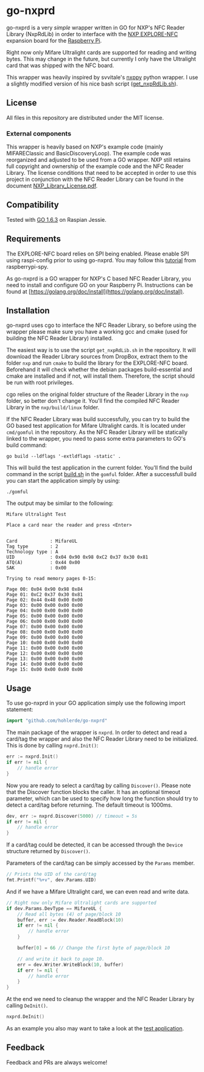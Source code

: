 # go-nxprd

go-nxprd is a very *simple* wrapper written in GO for NXP's NFC Reader Library
(NxpRdLib) in order to interface with the [NXP EXPLORE-NFC](http://www.nxp.com/products/identification-and-security/nfc-and-reader-ics/nfc-frontend-solutions/explore-nfc-exclusive-from-element14:PNEV512R)
expansion board for the [Raspberry Pi](http://www.raspberrypi.org).

Right now only Mifare Ultralight cards are supported for reading and writing
bytes. This may change in the future, but currently I only have the Ultralight
card that was shipped with the NFC board.  

This wrapper was heavily inspired by svvitale's [nxppy](https://github.com/svvitale/nxppy) python wrapper. I use a slightly modified version of his nice bash script ([get_nxpRdLib.sh](https://github.com/svvitale/nxppy/blob/master/get_nxpRdLib.sh)).

## License
All files in this repository are distributed under the MIT license.

### External components
This wrapper is heavily based on NXP's example code (mainly MIFAREClassic and
BasicDiscoveryLoop). The example code was reorganized and adjusted to be used
from a GO wrapper. NXP still retains full copyright and ownership of the example
code and the NFC Reader Library. The license conditions that need to be accepted
in order to use this project in conjunction with the NFC Reader Library can be
found in the document
[NXP_Library_License.pdf](https://github.com/hohlerde/go-nxprd/blob/master/NXP_Library_License.pdf).

## Compatibility
Tested with [GO 1.6.3](https://storage.googleapis.com/golang/go1.6.3.linux-armv6l.tar.gz)
on Raspian Jessie.

## Requirements
The EXPLORE-NFC board relies on SPI being enabled. Please enable SPI using
raspi-config prior to using go-nxprd. You may follow this
[tutorial](http://www.raspberrypi-spy.co.uk/2014/08/enabling-the-spi-interface-on-the-raspberry-pi/)
from raspberrypi-spy.

As go-nxprd is a GO wrapper for NXP's C based NFC Reader Library, you need to
install and configure GO on your Raspberry Pi. Instructions can be found at
[https://golang.org/doc/install](https://golang.org/doc/install).

## Installation
go-nxprd uses cgo to interface the NFC Reader Library, so before using the wrapper
please make sure you have a working gcc and cmake (used for building the NFC
Reader Library) installed.

The easiest way is to use the script `get_nxpRdLib.sh` in the repository.
It will download the Reader Library sources from DropBox, extract them to the
folder `nxp` and run `cmake` to build the library for the EXPLORE-NFC board.
Beforehand it will check whether the debian packages build-essential and cmake
are installed and if not, will install them. Therefore, the script should be run
with root privileges.

cgo relies on the original folder structure of the Reader Library in the `nxp`
folder, so better don't change it. You'll find the compiled NFC Reader Library
in the `nxp/build/linux` folder.

If the NFC Reader Library was build successfully, you can try to build the
GO based test application for Mifare Ultralight cards. It is located under
`cmd/gomful` in the repository. As the NFC Reader Library will be statically
linked to the wrapper, you need to pass some extra parameters to GO's build
command:

```
go build --ldflags '-extldflags -static' .
```

This will build the test application in the current folder. You'll find the
build command in the script [build.sh](https://github.com/hohlerde/blob/master/cmd/gomful/build.sh) in the `gomful` folder.
After a successfull build you can start the application simply by using:

```
./gomful
```

The output may be similar to the following:

```
Mifare Ultralight Test

Place a card near the reader and press <Enter>


Card            : MifareUL
Tag type        : 2
Technology type : A
UID             : 0x04 0x90 0x98 0xC2 0x37 0x30 0x81
ATQ(A)          : 0x44 0x00
SAK             : 0x00

Trying to read memory pages 0-15:

Page 00: 0x04 0x90 0x98 0x84
Page 01: 0xC2 0x37 0x30 0x81
Page 02: 0x44 0x48 0x00 0x00
Page 03: 0x00 0x00 0x00 0x00
Page 04: 0x00 0x00 0x00 0x00
Page 05: 0x00 0x00 0x00 0x00
Page 06: 0x00 0x00 0x00 0x00
Page 07: 0x00 0x00 0x00 0x00
Page 08: 0x00 0x00 0x00 0x00
Page 09: 0x00 0x00 0x00 0x00
Page 10: 0x00 0x00 0x00 0x00
Page 11: 0x00 0x00 0x00 0x00
Page 12: 0x00 0x00 0x00 0x00
Page 13: 0x00 0x00 0x00 0x00
Page 14: 0x00 0x00 0x00 0x00
Page 15: 0x00 0x00 0x00 0x00
```

## Usage

To use go-nxprd in your GO application simply use the following import
statement:

```go
import "github.com/hohlerde/go-nxprd"
```

The main package of the wrapper is `nxprd`. In order to detect and read a
card/tag the wrapper and also the NFC Reader Library need to be initialized.
This is done by calling `nxprd.Init()`:

```go
err := nxprd.Init()
if err != nil {
    // handle error
}
```

Now you are ready to select a card/tag by calling `Discover()`. Please note that
the Discover function blocks the caller. It has an optional timeout parameter,
which can be used to specify how long the function should try to detect a
card/tag before returning. The default timeout is 1000ms.

```go
dev, err := nxprd.Discover(5000) // timeout = 5s
if err != nil {
    // handle error
}
```

If a card/tag could be detected, it can be accessed through the `Device`
structure returned by `Discover()`.

Parameters of the card/tag can be simply accessed by the `Params` member.

```go
// Prints the UID of the card/tag
fmt.Printf("%+v", dev.Params.UID)
```

And if we have a Mifare Ultralight card, we can even read and write data.

```go
// Right now only Mifare Ultralight cards are supported
if dev.Params.DevType == MifareUL {
    // Read all bytes (4) of page/block 10
    buffer, err := dev.Reader.ReadBlock(10)
    if err != nil {
        // handle error
    }

    buffer[0] = 66 // Change the first byte of page/block 10

    // and write it back to page 10.
    err = dev.Writer.WriteBlock(10, buffer)
    if err != nil {
        // handle error
    }
}
```

At the end we need to cleanup the wrapper and the NFC Reader Library by calling `DeInit()`.

```go
nxprd.DeInit()
```

As an example you also may want to take a look at the [test application](test).

## Feedback
Feedback and PRs are always welcome!
